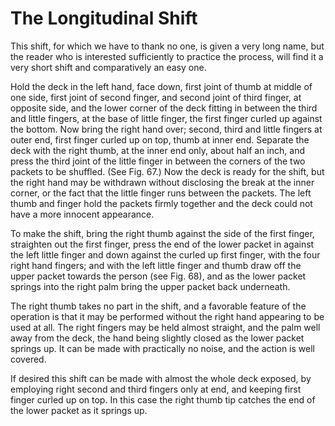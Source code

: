 # The Longitudinal Shift

This shift, for which we have to thank no one, is given a very long name, but the reader who is interested sufficiently to practice the process, will find it a very short shift and comparatively an easy one.

Hold the deck in the left hand, face down, first joint of thumb at middle of one side, first joint of second finger, and second joint of third finger, at opposite side, and the lower corner of the deck fitting in between the third and little fingers, at the base of little finger, the first finger curled up against the bottom. Now bring the right hand over; second, third and little fingers at outer end, first finger curled up on top, thumb at inner end. Separate the deck with the right thumb, at the inner end only, about half an inch, and press the third joint of the little finger in between the corners of the two packets to be shuffled. \(See Fig. 67.\) Now the deck is ready for the shift, but the right hand may be withdrawn without disclosing the break at the inner corner, or the fact that the little finger runs between the packets. The left thumb and finger hold the packets firmly together and the deck could not have a more innocent appearance.

To make the shift, bring the right thumb against the side of the first finger, straighten out the first finger, press the end of the lower packet in against the left little finger and down against the curled up first finger, with the four right hand fingers; and with the left little finger and thumb draw off the upper packet towards the person \(see Fig. 68\), and as the lower packet springs into the right palm bring the upper packet back underneath.

The right thumb takes no part in the shift, and a favorable feature of the operation is that it may be performed without the right hand appearing to be used at all. The right fingers may be held almost straight, and the palm well away from the deck, the hand being slightly closed as the lower packet springs up. It can be made with practically no noise, and the action is well covered.

If desired this shift can be made with almost the whole deck exposed, by employing right second and third fingers only at end, and keeping first finger curled up on top. In this case the right thumb tip catches the end of the lower packet as it springs up.

